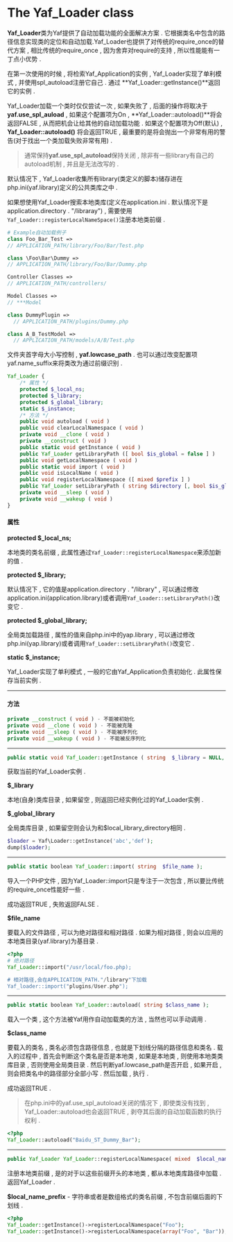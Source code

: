 # The Yaf\_Loader class

**Yaf\_Loader**类为Yaf提供了自动加载功能的全面解决方案 . 它根据类名中包含的路径信息实现类的定位和自动加载.Yaf\_Loader也提供了对传统的require\_once的替代方案 , 相比传统的require\_once , 因为舍弃对require的支持 , 所以性能能有一丁点小优势 .

在第一次使用的时候 , 将检索Yaf\_Application的实例 ,  Yaf\_Loader实现了单利模式 , 并使用spl\_autoload注册它自己 . 通过 **Yaf\_Loader::getInstance\(\)**返回它的实例 .

Yaf\_Loader加载一个类时仅仅尝试一次 , 如果失败了 , 后面的操作将取决于**yaf.use\_spl\_auload** , 如果这个配置项为On , **Yaf\_Loader::autoload\(\)**将会返回FALSE , 从而把机会让给其他的自动加载功能 . 如果这个配置项为Off\(默认\) , **Yaf\_Loader::autoload\(\)** 将会返回TRUE , 最重要的是将会抛出一个非常有用的警告\(对于找出一个类加载失败非常有用\) .

> 通常保持**yaf.use\_spl\_autoload**保持关闭 , 除非有一些library有自己的autoload机制 , 并且是无法改写的 .

默认情况下 , Yaf\_Loader收集所有library\(类定义的脚本\)储存进在php.ini\(yaf.library\)定义的公共类库之中 .

如果想使用Yaf\_Loader搜索本地类库\(定义在application.ini . 默认情况下是application.directory . "/libraray"\) , 需要使用 `Yaf_Loader::registerLocalNameSpace()`注册本地类前缀 .

```php
# Example自动加载例子
class Foo_Bar_Test =>
// APPLICATION_PATH/library/Foo/Bar/Test.php

class \Foo\Bar\Dummy =>
// APPLICATION_PATH/library/Foo/Bar/Dummy.php

Controller Classes =>
// APPLICATION_PATH/controllers/

Model Classes =>
// ***Model

class DummyPlugin =>
  // APPLICATION_PATH/plugins/Dummy.php

class A_B_TestModel =>
  // APPLICATION_PATH/models/A/B/Test.php
```

文件夹首字母大小写控制 , **yaf.lowcase\_path** . 也可以通过改变配置项yaf.name\_suffix来将类改为通过前缀识别 .

```php
Yaf_Loader {
    /* 属性 */
    protected $_local_ns;
    protected $_library;
    protected $_global_library;
    static $_instance;
    /* 方法 */
    public void autoload ( void )
    public void clearLocalNamespace ( void )
    private void __clone ( void )
    private __construct ( void )
    public static void getInstance ( void )
    public Yaf_Loader getLibraryPath ([ bool $is_global = false ] )
    public void getLocalNamespace ( void )
    public static void import ( void )
    public void isLocalName ( void )
    public void registerLocalNamespace ([ mixed $prefix ] )
    public Yaf_Loader setLibraryPath ( string $directory [, bool $is_global = false ] )
    private void __sleep ( void )
    private void __wakeup ( void )
}
```

#### 属性

**protected $\_local\_ns;**

本地类的类名前缀 , 此属性通过`Yaf_Loader::registerLocalNamespace`来添加新的值 .

**protected $\_library;**

默认情况下 , 它的值是application.directory . "/library" , 可以通过修改application.ini\(application.library\)或者调用`Yaf_Loader::setLibraryPath()`改变它 .

**protected $\_global\_library;**

全局类加载路径 , 属性的值来自php.ini中的yap.library , 可以通过修改php.ini\(yap.library\)或者调用`Yaf_Loader::setLibraryPath()`改变它 .

**static $\_instance;**

Yaf\_Loader实现了单利模式 , 一般的它由Yaf\_Application负责初始化 . 此属性保存当前实例 .

---

#### 方法

```php
private __construct ( void ) - 不能被初始化
private void __clone ( void ) - 不能被克隆
private void __sleep ( void ) - 不能被序列化
private void __wakeup ( void ) - 不能被反序列化
```

---

```php
public static void Yaf_Loader::getInstance ( string  $_library = NULL, string  $_global_library = NULL );
```

获取当前的Yaf\_Loader实例 .

**$\_library**

本地\(自身\)类库目录 , 如果留空 , 则返回已经实例化过的Yaf\_Loader实例 .

**$\_global\_library**

全局类库目录 , 如果留空则会认为和$local\_library\_directory相同 .

```php
$loader = Yaf\Loader::getInstance('abc','def');
dump($loader);
```

---

```php
public static boolean Yaf_Loader::import( string  $file_name );
```

导入一个PHP文件 , 因为Yaf\_Loader::import只是专注于一次包含 , 所以要比传统的require\_once性能好一些 .

成功返回TRUE , 失败返回FALSE .

**$file\_name**

要载入的文件路径 , 可以为绝对路径和相对路径 . 如果为相对路径 , 则会以应用的本地类目录\(yaf.library\)为基目录 .

```php
<?php
# 绝对路径
Yaf_Loader::import("/usr/local/foo.php);

# 相对路径,会在APPLICATION_PATH."/library"下加载
Yaf_loader::import("plugins/User.php");
```

---

```php
public static boolean Yaf_Loader::autoload( string $class_name );
```

载入一个类 , 这个方法被Yaf用作自动加载类的方法 , 当然也可以手动调用 .

**$class\_name**

要载入的类名 , 类名必须包含路径信息 , 也就是下划线分隔的路径信息和类名 . 载入的过程中 , 首先会判断这个类名是否是本地类 , 如果是本地类 , 则使用本地类类库目录 , 否则使用全局类目录 . 然后判断yaf.lowcase\_path是否开启 , 如果开启 , 则会把类名中的路径部分全部小写 . 然后加载 , 执行 .

成功返回TRUE .

> 在php.ini中的yaf.use\_spl\_autoload关闭的情况下 , 即使类没有找到 , Yaf\_Loader::autoload也会返回TRUE , 剥夺其后面的自动加载函数的执行权利 .

```php
<?php
Yaf_Loader::autoload("Baidu_ST_Dummy_Bar");
```

---

```php
public Yaf_Loader Yaf_Loader::registerLocalNamespace( mixed  $local_name_prefix );
```

注册本地类前缀 , 是的对于以这些前缀开头的本地类 , 都从本地类库路径中加载 . 返回Yaf\_Loader . 

**$local\_name\_prefix** - 字符串或者是数组格式的类名前缀 , 不包含前缀后面的下划线 .

```php
<?php
Yaf_Loader::getInstance()->registerLocalNamespace("Foo");
Yaf_Loader::getInstance()->registerLocalNamespace(array("Foo", "Bar"));
```



